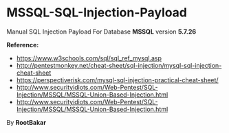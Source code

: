 # MSSQL-SQL-Injection-Payload
Manual SQL Injection Payload For Database **MSSQL** version **5.7.26**

**Reference:**
* https://www.w3schools.com/sql/sql_ref_mysql.asp
* http://pentestmonkey.net/cheat-sheet/sql-injection/mysql-sql-injection-cheat-sheet
* https://perspectiverisk.com/mysql-sql-injection-practical-cheat-sheet/
* http://www.securityidiots.com/Web-Pentest/SQL-Injection/MSSQL/MSSQL-Union-Based-Injection.html
* http://www.securityidiots.com/Web-Pentest/SQL-Injection/MSSQL/MSSQL-Union-Based-Injection.html

By **RootBakar**
